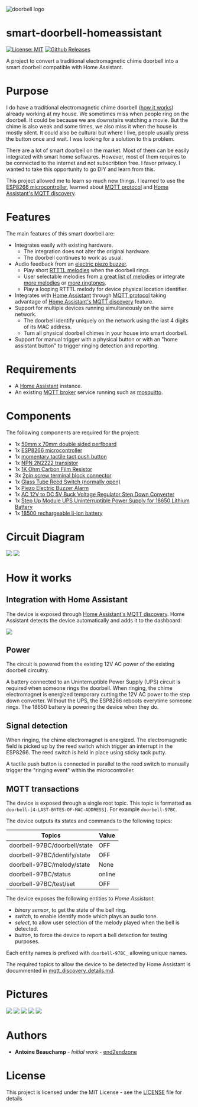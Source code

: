 ![doorbell logo](pics/featured_image.jpg?raw=true)


# smart-doorbell-homeassistant
[![License: MIT](https://img.shields.io/badge/License-MIT-yellow.svg)](https://opensource.org/licenses/MIT)
[![Github Releases](https://img.shields.io/github/release/end2endzone/smart-doorbell-homeassistant.svg)](https://github.com/end2endzone/smart-doorbell-homeassistant/releases)

A project to convert a traditional electromagnetic chime doorbell into a smart doorbell compatible with Home Assistant.



# Purpose #

I do have a traditional electromagnetic chime doorbell ([how it works](https://home.howstuffworks.com/home-improvement/repair/doorbell3.htm)) already working at my house. We sometimes miss when people ring on the doorbell. It could be because we are downstairs watching a movie. But the chime is also weak and some times, we also miss it when the house is mostly silent. It could also be cultural but where I live, people usually press the button once and wait. I was looking for a solution to this problem.

There are a lot of smart doorbell on the market. Most of them can be easily integrated with smart home softwares. However, most of them requires to be connected to the internet and not subscribtion free. I favor privacy. I wanted to take this opportunity to go DIY and learn from this.

This project allowed me to learn so much new things. I learned to use the [ESP8266 microcontroller](https://en.wikipedia.org/wiki/ESP8266), learned about [MQTT protocol](https://mqtt.org/) and [Home Assistant's MQTT discovery](https://www.home-assistant.io/integrations/mqtt/#mqtt-discovery).



# Features #

The main features of this smart doorbell are:

* Integrates easily with existing hardware.
  * The integration does not alter the original hardware.
  * The doorbell continues to work as usual.
* Audio feedback from an [electric piezo buzzer](https://www.google.com/search?q=piezo+buzzer).
  * Play short [RTTTL melodies](https://www.youtube.com/results?search_query=arduino+rtttl+melodies) when the doorbell rings.
  * User selectable melodies from [a great list of melodies](https://github.com/end2endzone/smart-doorbell-homeassistant/blob/main/src/doorbell/doorbell.ino#L129-L156) or integrate [more melodies](https://github.com/end2endzone/smart-doorbell-homeassistant/blob/main/src/doorbell/rtttl_melodies.txt) or [more ringtones](https://github.com/end2endzone/smart-doorbell-homeassistant/blob/main/src/doorbell/rtttl_ringtones.txt).
  * Play a looping RTTTL melody for device physical location identifier.
* Integrates with [Home Assistant](https://www.home-assistant.io/) through [MQTT protocol](https://mqtt.org/) taking advantage of [Home Assistant's MQTT discovery](https://www.home-assistant.io/integrations/mqtt/#mqtt-discovery) feature.
* Support for multiple devices running simultaneously on the same network.
  * The doorbell identify uniquely on the network using the last 4 digits of its MAC address.
  * Turn all physical doorbell chimes in your house into smart doorbell.
* Support for manual trigger with a physical button or with an "home assistant button" to trigger ringing detection and reporting.



# Requirements #

* A [Home Assistant](https://www.home-assistant.io/) instance.
* An existing [MQTT broker](https://aws.amazon.com/what-is/mqtt/#seo-faq-pairs#what-are-mqtt-comp) service running such as [mosquitto](https://mosquitto.org/).



# Components

The following components are required for the project:

* 1x [50mm x 70mm double sided perfboard](https://www.amazon.ca/s?k=5x7+double+sided+perfboard)
* 1x [ESP8266 microcontroller](https://www.amazon.ca/s?k=ESP8266+NodeMCU+microcontroller)
* 1x [momentary tactile tact push button](https://www.amazon.ca/s?k=Momentary+Tactile+Tact+Push+Button)
* 1x [NPN 2N2222 transistor](https://www.amazon.ca/s?k=NPM+2N2222+transistor)
* 1x [1K Ohm Carbon Film Resistor](https://www.amazon.ca/s?k=1K+Ohm+Carbon+Film+Resistor)
* 3x [2pin screw terminal block connector](https://www.amazon.ca/s?k=2pin+screw+terminal+block+connector)
* 1x [Glass Tube Reed Switch (normally open)](https://www.amazon.ca/s?k=Glass+Tube+Reed+Switch+normally+open)
* 1x [Piezo Electric Buzzer Alarm](https://www.amazon.ca/s?k=Piezo+Electric+Buzzer+Alarm)
* 1x [AC 12V to DC 5V Buck Voltage Regulator Step Down Converter](https://www.amazon.ca/s?k=AC+12V+24V+to+DC+5V+Buck+Voltage+Regulator+Step+Down+Converter)
* 1x [Step Up Module UPS Uninterruptible Power Supply for 18650 Lithium Battery](https://www.amazon.ca/s?k=18650+Lithium+Battery+Boost+Step+Up+Module+UPS+Uninterruptible+Power+Supply)
* 1x [18500 rechargeable li-ion battery](https://www.amazon.ca/s?k=18500+rechargeable+li-ion+battery)


# Circuit Diagram

![](Smart%20Doorbell%20(breadboard).png?raw=true)
![](Smart%20Doorbell%20(perfboard).png?raw=true)



# How it works

## Integration with Home Assistant
The device is exposed through [Home Assistant's MQTT discovery](https://www.home-assistant.io/integrations/mqtt/#mqtt-discovery). Home Assistant detects the device automatically and adds it to the dashboard:

![](pics/home%20assistant%20dashboard%20card.png?raw=true)


## Power

The circuit is powered from the existing 12V AC power of the existing doorbell circuitry.

A battery connected to an Uninterruptible Power Supply (UPS) circuit is required when someone rings the doorbell. When ringing, the chime electromagnet is energized temporary cutting the 12V AC power to the step down converter. Without the UPS, the ESP8266 reboots everytime someone rings. The 18650 battery is powering the device when they do.


## Signal detection

When ringing, the chime electromagnet is energized. The electromagnetic field is picked up by the reed switch which trigger an interrupt in the ESP8266. The reed switch is held in place using sticky tack putty.

A tactile push button is connected in parallel to the reed switch to manually trigger the "ringing event" within the microcontroller. 


## MQTT transactions
 
The device is exposed through a single root topic. This topic is formatted as `doorbell-[4-LAST-BYTES-OF-MAC-ADDRESS]`. For example `doorbell-97BC`.

The device outputs its states and commands to the following topics:

| Topics                       | Value  |
|------------------------------|--------|
| doorbell-97BC/doorbell/state | OFF    |
| doorbell-97BC/identify/state | OFF    |
| doorbell-97BC/melody/state   | None   |
| doorbell-97BC/status         | online |
| doorbell-97BC/test/set       | OFF    |

The device exposes the following entities to _Home Assistant_:
* _binary sensor_, to get the state of the bell ring.
* _switch_, to enable identify mode which plays an audio tone. 
* _select_, to allow user selection of the melody played when the bell is detected.
* _button_, to force the device to report a bell detection for testing purposes.

Each entity names is prefixed with `doorbell-97BC_` allowing unique names.

The required topics to allow the device to be detected by Home Assistant is docummented in [mqtt_discovery_details.md](mqtt_discovery_details.md).



# Pictures

[![](pics/thumbnails/IMG_20240519_131053.jpg?raw=true)](pics/IMG_20240519_131053.jpg)
[![](pics/thumbnails/IMG_20240519_131223.jpg?raw=true)](pics/IMG_20240519_131223.jpg)
[![](pics/thumbnails/IMG_20240519_131322.jpg?raw=true)](pics/IMG_20240519_131322.jpg)
[![](pics/thumbnails/IMG_20240519_131329.jpg?raw=true)](pics/IMG_20240519_131329.jpg)
[![](pics/thumbnails/IMG_20240519_131541.jpg?raw=true)](pics/IMG_20240519_131541.jpg)



# Authors #

* **Antoine Beauchamp** - *Initial work* - [end2endzone](https://github.com/end2endzone)



# License #

This project is licensed under the MIT License - see the [LICENSE](LICENSE) file for details
